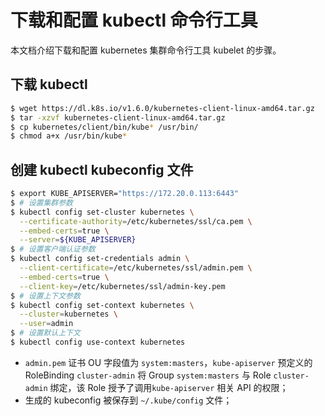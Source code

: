 # 下载和配置 kubectl 命令行工具

本文档介绍下载和配置 kubernetes 集群命令行工具 kubelet 的步骤。

## 下载 kubectl

``` bash
$ wget https://dl.k8s.io/v1.6.0/kubernetes-client-linux-amd64.tar.gz
$ tar -xzvf kubernetes-client-linux-amd64.tar.gz
$ cp kubernetes/client/bin/kube* /usr/bin/
$ chmod a+x /usr/bin/kube*
```

## 创建 kubectl kubeconfig 文件

``` bash
$ export KUBE_APISERVER="https://172.20.0.113:6443"
$ # 设置集群参数
$ kubectl config set-cluster kubernetes \
  --certificate-authority=/etc/kubernetes/ssl/ca.pem \
  --embed-certs=true \
  --server=${KUBE_APISERVER}
$ # 设置客户端认证参数
$ kubectl config set-credentials admin \
  --client-certificate=/etc/kubernetes/ssl/admin.pem \
  --embed-certs=true \
  --client-key=/etc/kubernetes/ssl/admin-key.pem
$ # 设置上下文参数
$ kubectl config set-context kubernetes \
  --cluster=kubernetes \
  --user=admin
$ # 设置默认上下文
$ kubectl config use-context kubernetes
```

+ `admin.pem` 证书 OU 字段值为 `system:masters`，`kube-apiserver` 预定义的 RoleBinding `cluster-admin` 将 Group `system:masters` 与 Role `cluster-admin` 绑定，该 Role 授予了调用`kube-apiserver` 相关 API 的权限；
+ 生成的 kubeconfig 被保存到 `~/.kube/config` 文件；